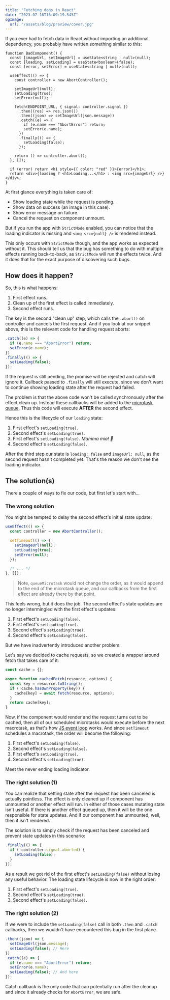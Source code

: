 ```yaml
---
title: "Fetching dogs in React"
date: "2023-07-16T16:09:19.545Z"
ogImage:
  url: "/assets/blog/preview/cover.jpg"
---
```


If you ever had to fetch data in React without importing an additional dependency,
you probably have written something similar to this:

```tsx
function BadComponent() {
  const [imageUrl, setImageUrl] = useState<string | null>(null);
  const [loading, setLoading] = useState<boolean>(false);
  const [error, setError] = useState<string | null>(null);

  useEffect(() => {
    const controller = new AbortController();

    setImageUrl(null);
    setLoading(true);
    setError(null);

    fetch(ENDPOINT_URL, { signal: controller.signal })
      .then((res) => res.json())
      .then((json) => setImageUrl(json.message))
      .catch((e) => {
        if (e.name === "AbortError") return;
        setError(e.name);
      })
      .finally(() => {
        setLoading(false);
      });

    return () => controller.abort();
  }, []);

  if (error) return <h1 style={{ color: "red" }}>{error}</h1>;
  return <div>{loading ? <h1>Loading...</h1> : <img src={imageUrl} />}</div>;
}
```

At first glance everything is taken care of:

- Show loading state while the request is pending.
- Show data on success (an image in this case).
- Show error message on failure.
- Cancel the request on component unmount.

But if you run the app with `StrictMode` enabled,
you can notice that the loading indicator is missing and `<img src={null} />` is rendered instead.

This only occurs with `StrictMode` though, and the app works
as expected without it. This should tell us that the bug has something to do
with multiple effects running back-to-back, as `StrictMode` will run the effects twice.
And it does that for the exact purpose of discovering such bugs.

## How does it happen?

So, this is what happens:

1. First effect runs.
2. Clean up of the first effect is called immediately.
3. Second effect runs.

The key is the second "clean up" step, which calls the `.abort()` on controller
and cancels the first request. And if you look at our snippet above, this is the
relevant code for handling request aborts:

```jsx
.catch((e) => {
  if (e.name === "AbortError") return;
  setError(e.name);
})
.finally(() => {
  setLoading(false);
});
```

If the request is still pending, the promise will be rejected and catch will ignore it.
Callback passed to `.finally` will still execute, since we don't want to continue showing
loading state after the request had failed.

The problem is that the above code won't be called synchronously after the effect clean up.
Instead these callbacks will be added to the [microtask queue](https://javascript.info/microtask-queue).
Thus this code will execute **AFTER** the second effect.

Hence this is the lifecycle of our `loading` state:

1. First effect's `setLoading(true)`.
2. Second effect's `setLoading(true)`.
3. First effect's `setLoading(false)`. _Mamma mia! 🤌_
4. Second effect's `setLoading(false)`.

After the third step our state is `loading: false` and `imageUrl: null`,
as the second request hasn't completed yet.
That's the reason we don't see the loading indicator.

## The solution(s)

There a couple of ways to fix our code, but first let's start with...

### The wrong solution

You might be tempted to delay the second effect's initial state update:

```jsx
useEffect(() => {
  const controller = new AbortController();

  setTimeout(() => {
    setImageUrl(null);
    setLoading(true);
    setError(null);
  });

  /* ... */
}, []);
```

> Note, `queueMicrotask` would not change the order, as it would append to the end of the microtask queue, and our callbacks from the first effect are already there by that point.

This feels wrong, but it does the job.
The second effect's state updates are no longer intermingled with the first effect's updates:

1. First effect's `setLoading(false)`.
2. First effect's `setLoading(true)`.
3. Second effect's `setLoading(true)`.
4. Second effect's `setLoading(false)`.

But we have inadvertently introduced another problem.

Let's say we decided to cache requests,
so we created a wrapper around fetch that takes care of it:

```jsx
const cache = {};

async function cachedFetch(resource, options) {
  const key = resource.toString();
  if (!cache.hasOwnProperty(key)) {
    cache[key] = await fetch(resource, options);
  }
  return cache[key];
}
```

Now, if the component would render and the request turns out to be cached,
then all of our scheduled microtasks would execute before the next macrotask,
as that's how [JS event loop](https://javascript.info/event-loop#summary) works.
And since `setTimeout` schedules a macrotask, the order will become the following:

1. First effect's `setLoading(false)`.
2. Second effect's `setLoading(false)`.
3. First effect's `setLoading(true)`.
4. Second effect's `setLoading(true)`.

Meet the never ending loading indicator.

### The right solution (1)

You can realize that setting state after the request has been canceled is actually pointless.
The effect is only cleaned up if component has unmounted or another effect will run.
In either of those cases mutating state isn't useful.
If there is another effect queued up, then it will be the one responsible for state updates.
And if our component has unmounted, well, then it isn't rendered.

The solution is to simply check if the request has been canceled
and prevent state updates in this scenario:

```jsx
.finally(() => {
  if (!controller.signal.aborted) {
    setLoading(false);
  }
});
```

As a result we got rid of the first effect's `setLoading(false)` without losing any useful behavior.
The loading state lifecycle is now in the right order:

1. First effect's `setLoading(true)`.
2. Second effect's `setLoading(true)`.
3. Second effect's `setLoading(false)`.

### The right solution (2)

If we were to include the `setLoading(false)` call in both `.then` and `.catch`
callbacks, then we wouldn't have encountered this bug in the first place.

```jsx
.then((json) => {
  setImageUrl(json.message);
  setLoading(false); // Here
})
.catch((e) => {
  if (e.name === "AbortError") return;
  setError(e.name);
  setLoading(false); // And here
});
```

Catch callback is the only code that can potentially run after the cleanup
and since it already checks for `AbortError`, we are safe.
